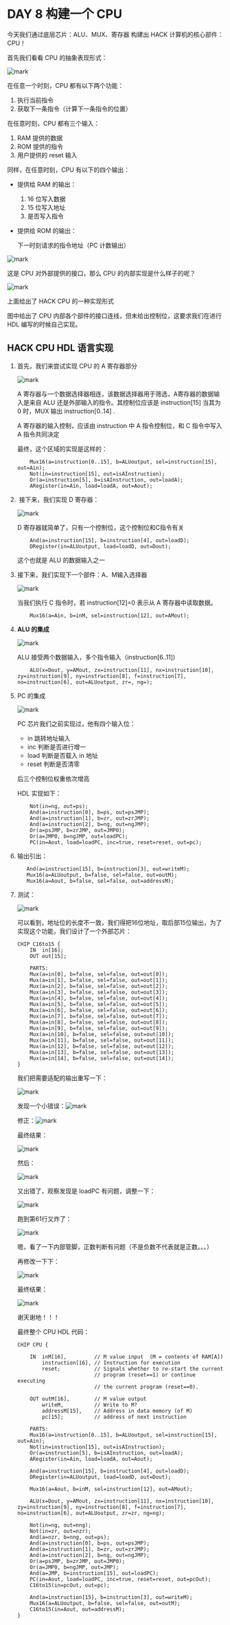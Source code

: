 # DAY 8 构建一个 CPU

今天我们通过底层芯片：ALU、MUX、寄存器 构建出 HACK 计算机的核心部件： CPU！

首先我们看看 CPU 的抽象表现形式：

![mark](http://7xjpym.com1.z0.glb.clouddn.com/blog/180128/72gG8Ae23e.png)

在任意一个时刻，CPU 都有以下两个功能：

1. 执行当前指令
2. 获取下一条指令（计算下一条指令的位置）

在任意时刻，CPU 都有三个输入：

1. RAM 提供的数据
2. ROM 提供的指令
3. 用户提供的 reset 输入

同样，在任意时刻，CPU 有以下的四个输出：

* 提供给 RAM 的输出：

  1. 16 位写入数据
  2. 15 位写入地址
  3. 是否写入指令

* 提供给 ROM 的输出：

  下一时刻请求的指令地址（PC 计数输出）

![mark](http://7xjpym.com1.z0.glb.clouddn.com/blog/180128/FlAbIigK6F.png)

这是 CPU 对外部提供的接口，那么 CPU 的内部实现是什么样子的呢？

![mark](http://7xjpym.com1.z0.glb.clouddn.com/blog/180128/IA3bjf57FC.png)

上面给出了 HACK CPU 的一种实现形式

图中给出了 CPU 内部各个部件的接口连线，但未给出控制位，这要求我们在进行 HDL 编写的时候自己实现。

## HACK CPU HDL 语言实现

1. 首先，我们来尝试实现 CPU  的 A 寄存器部分

   ![mark](http://7xjpym.com1.z0.glb.clouddn.com/blog/180128/hieg5g40C1.png)

   A 寄存器与一个数据选择器相连，该数据选择器用于筛选，A寄存器的数据输入是来自 ALU 还是外部输入的指令。其控制位应该是 instruction[15] 当其为 0 时，MUX 输出 instruction[0..14] .

   A 寄存器的输入控制，应该由 instruction 中 A 指令控制位，和 C 指令中写入 A 指令共同决定

   最终，这个区域的实现是这样的：

   ```
       Mux16(a=instruction[0..15], b=ALUoutput, sel=instruction[15], out=Ain);
       Not(in=instruction[15], out=isAInstruction);
       Or(a=instruction[5], b=isAInstruction, out=loadA);
       ARegister(in=Ain, load=loadA, out=Aout);
   ```

2. ​    接下来，我们实现 D 寄存器：

   ![mark](http://7xjpym.com1.z0.glb.clouddn.com/blog/180128/C3j9FcEI7c.png)

   D 寄存器就简单了，只有一个控制位，这个控制位和C指令有关

   ```
       And(a=instruction[15], b=instruction[4], out=loadD);
       DRegister(in=ALUoutput, load=loadD, out=Dout);
   ```

   这个也就是 ALU 的数据输入之一

3. 接下来，我们实现下一个部件：A、M输入选择器

   ![mark](http://7xjpym.com1.z0.glb.clouddn.com/blog/180128/j2978LkFc7.png)

   当我们执行 C 指令时，若 instruction[12]=0 表示从 A 寄存器中读取数据。

   ```
       Mux16(a=Ain, b=inM, sel=instruction[12], out=AMout);
   ```

4. **ALU 的集成** 

   ![mark](http://7xjpym.com1.z0.glb.clouddn.com/blog/180128/iggh31Ligk.png)

   ALU 接受两个数据输入，多个指令输入（instruction[6..11])

   ```
       ALU(x=Dout, y=AMout, zx=instruction[11], nx=instruction[10], zy=instruction[9], ny=instruction[8], f=instruction[7], no=instruction[6], out=ALUoutput, zr=, ng=);
   ```

5. PC 的集成

   ![mark](http://7xjpym.com1.z0.glb.clouddn.com/blog/180128/clki23c4Bd.png)

   PC 芯片我们之前实现过，他有四个输入位：

   * in 跳转地址输入
   * inc 判断是否进行增一
   * load 判断是否载入 in 地址
   * reset 判断是否清零

   后三个控制位权重依次增高

   HDL 实现如下：

   ```
       Not(in=ng, out=ps);
       And(a=instruction[0], b=ps, out=psJMP);
       And(a=instruction[1], b=zr, out=zrJMP);
       And(a=instruction[2], b=ng, out=ngJMP);
       Or(a=psJMP, b=zrJMP, out=JMP0);
       Or(a=JMP0, b=ngJMP, out=loadPC);
       PC(in=Aout, load=loadPC, inc=true, reset=reset, out=pc);
   ```

6. 输出引出：

    ```
       And(a=instruction[15], b=instruction[3], out=writeM);
       Mux16(a=ALUoutput, b=false, sel=false, out=outM);
       Mux16(a=Aout, b=false, sel=false, out=addressM);
    ```

7. 测试：

   ![mark](http://7xjpym.com1.z0.glb.clouddn.com/blog/180128/DjmdiccGiI.png)

   可以看到，地址位的长度不一致，我们得把16位地址，取后部15位输出，为了实现这个功能，我们设计了一个外部芯片：

   ```
   CHIP C16to15 {
       IN  in[16];
       OUT out[15];

       PARTS:
       Mux(a=in[0], b=false, sel=false, out=out[0]);
       Mux(a=in[1], b=false, sel=false, out=out[1]);
       Mux(a=in[2], b=false, sel=false, out=out[2]);
       Mux(a=in[3], b=false, sel=false, out=out[3]);
       Mux(a=in[4], b=false, sel=false, out=out[4]);
       Mux(a=in[5], b=false, sel=false, out=out[5]);
       Mux(a=in[6], b=false, sel=false, out=out[6]);
       Mux(a=in[7], b=false, sel=false, out=out[7]);
       Mux(a=in[8], b=false, sel=false, out=out[8]);
       Mux(a=in[9], b=false, sel=false, out=out[9]);
       Mux(a=in[10], b=false, sel=false, out=out[10]);
       Mux(a=in[11], b=false, sel=false, out=out[11]);
       Mux(a=in[12], b=false, sel=false, out=out[12]);
       Mux(a=in[13], b=false, sel=false, out=out[13]);
       Mux(a=in[14], b=false, sel=false, out=out[14]);
   }
   ```

   我们把需要适配的输出重写一下：

   ![mark](http://7xjpym.com1.z0.glb.clouddn.com/blog/180128/CGB7aDHgmF.png)

   发现一个小错误：![mark](http://7xjpym.com1.z0.glb.clouddn.com/blog/180128/mI8Jclhjj8.png)

   修正：![mark](http://7xjpym.com1.z0.glb.clouddn.com/blog/180128/II3hfamfAK.png)

   最终结果：

   ![mark](http://7xjpym.com1.z0.glb.clouddn.com/blog/180128/bJFGJeHFDL.png)

   然后：

   ![mark](http://7xjpym.com1.z0.glb.clouddn.com/blog/180128/DiHecElbKL.png)

   又出错了，观察发现是 loadPC 有问题，调整一下：

   ![mark](http://7xjpym.com1.z0.glb.clouddn.com/blog/180128/5d2i9EFai3.png)

   跑到第61行又炸了：

   ![mark](http://7xjpym.com1.z0.glb.clouddn.com/blog/180128/JJEc5F3Eie.png)

   嗯，看了一下内部管脚，正数判断有问题（不是负数不代表就是正数。。。）

   再修改一下下：

   ![mark](http://7xjpym.com1.z0.glb.clouddn.com/blog/180128/Jlm0k89cL2.png)

   最终结果：

   ![mark](http://7xjpym.com1.z0.glb.clouddn.com/blog/180128/7Jadbm5dd8.png)

   谢天谢地！！！

    最终整个 CPU HDL 代码：

   ```
   CHIP CPU {

       IN  inM[16],         // M value input  (M = contents of RAM[A])
           instruction[16], // Instruction for execution
           reset;           // Signals whether to re-start the current
                            // program (reset==1) or continue executing
                            // the current program (reset==0).

       OUT outM[16],        // M value output
           writeM,          // Write to M? 
           addressM[15],    // Address in data memory (of M)
           pc[15];          // address of next instruction

       PARTS:
       Mux16(a=instruction[0..15], b=ALUoutput, sel=instruction[15], out=Ain);
       Not(in=instruction[15], out=isAInstruction);
       Or(a=instruction[5], b=isAInstruction, out=loadA);
       ARegister(in=Ain, load=loadA, out=Aout);

       And(a=instruction[15], b=instruction[4], out=loadD);
       DRegister(in=ALUoutput, load=loadD, out=Dout);

       Mux16(a=Aout, b=inM, sel=instruction[12], out=AMout);

       ALU(x=Dout, y=AMout, zx=instruction[11], nx=instruction[10], zy=instruction[9], ny=instruction[8], f=instruction[7], no=instruction[6], out=ALUoutput, zr=zr, ng=ng);

       Not(in=ng, out=nng);
       Not(in=zr, out=nzr);
       And(a=nzr, b=nng, out=ps);
       And(a=instruction[0], b=ps, out=psJMP);
       And(a=instruction[1], b=zr, out=zrJMP);
       And(a=instruction[2], b=ng, out=ngJMP);
       Or(a=psJMP, b=zrJMP, out=JMP0);
       Or(a=JMP0, b=ngJMP, out=JMP);
       And(a=JMP, b=instruction[15], out=loadPC);
       PC(in=Aout, load=loadPC, inc=true, reset=reset, out=pcOut);
       C16to15(in=pcOut, out=pc);

       And(a=instruction[15], b=instruction[3], out=writeM);
       Mux16(a=ALUoutput, b=false, sel=false, out=outM);
       C16to15(in=Aout, out=addressM);
   }
   ```

   ​

   ​

   ​